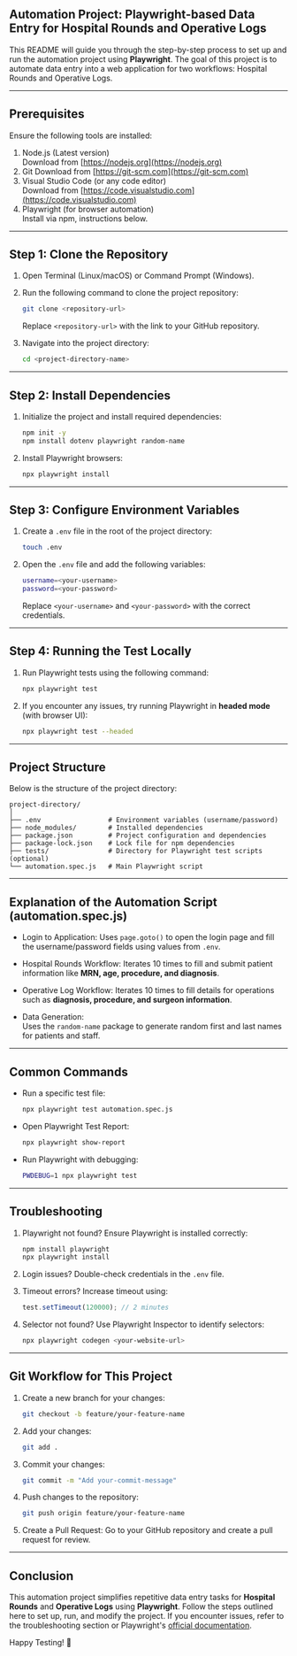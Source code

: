 ## Automation Project: Playwright-based Data Entry for Hospital Rounds and Operative Logs

This README will guide you through the step-by-step process to set up and run the automation project using **Playwright**. The goal of this project is to automate data entry into a web application for two workflows: Hospital Rounds and Operative Logs.  

---

## Prerequisites
Ensure the following tools are installed:

1. Node.js (Latest version)  
   Download from [https://nodejs.org](https://nodejs.org)  
2. Git
   Download from [https://git-scm.com](https://git-scm.com)  
3. Visual Studio Code (or any code editor)  
   Download from [https://code.visualstudio.com](https://code.visualstudio.com)  
4. Playwright (for browser automation)  
   Install via npm, instructions below.

---

## Step 1: Clone the Repository
1. Open Terminal (Linux/macOS) or Command Prompt (Windows).  
2. Run the following command to clone the project repository:
   ```bash
   git clone <repository-url>
   ```
   Replace `<repository-url>` with the link to your GitHub repository.

3. Navigate into the project directory:
   ```bash
   cd <project-directory-name>
   ```

---

## Step 2: Install Dependencies
1. Initialize the project and install required dependencies:
   ```bash
   npm init -y
   npm install dotenv playwright random-name
   ```

2. Install Playwright browsers:
   ```bash
   npx playwright install
   ```

---

## Step 3: Configure Environment Variables
1. Create a `.env` file in the root of the project directory:
   ```bash
   touch .env
   ```

2. Open the `.env` file and add the following variables:
   ```bash
   username=<your-username>
   password=<your-password>
   ```

   Replace `<your-username>` and `<your-password>` with the correct credentials.

---

## Step 4: Running the Test Locally
1. Run Playwright tests using the following command:
   ```bash
   npx playwright test
   ```

2. If you encounter any issues, try running Playwright in **headed mode** (with browser UI):
   ```bash
   npx playwright test --headed
   ```

---

## Project Structure
Below is the structure of the project directory:
```
project-directory/
│
├── .env                 # Environment variables (username/password)
├── node_modules/        # Installed dependencies
├── package.json         # Project configuration and dependencies
├── package-lock.json    # Lock file for npm dependencies
├── tests/               # Directory for Playwright test scripts (optional)
└── automation.spec.js   # Main Playwright script
```

---

## Explanation of the Automation Script (automation.spec.js)
- Login to Application:
  Uses `page.goto()` to open the login page and fill the username/password fields using values from `.env`.

- Hospital Rounds Workflow:
  Iterates 10 times to fill and submit patient information like **MRN, age, procedure, and diagnosis**.

- Operative Log Workflow: 
  Iterates 10 times to fill details for operations such as **diagnosis, procedure, and surgeon information**.

- Data Generation:  
  Uses the `random-name` package to generate random first and last names for patients and staff.

---

## Common Commands

- Run a specific test file:
  ```bash
  npx playwright test automation.spec.js
  ```

- Open Playwright Test Report:
  ```bash
  npx playwright show-report
  ```

- Run Playwright with debugging:
  ```bash
  PWDEBUG=1 npx playwright test
  ```

---

## Troubleshooting
1. Playwright not found?
   Ensure Playwright is installed correctly:
   ```bash
   npm install playwright
   npx playwright install
   ```

2. Login issues?
   Double-check credentials in the `.env` file.

3. Timeout errors?
   Increase timeout using:
   ```js
   test.setTimeout(120000); // 2 minutes
   ```

4. Selector not found?
   Use Playwright Inspector to identify selectors:
   ```bash
   npx playwright codegen <your-website-url>
   ```

---

## Git Workflow for This Project

1. Create a new branch for your changes:
   ```bash
   git checkout -b feature/your-feature-name
   ```

2. Add your changes:
   ```bash
   git add .
   ```

3. Commit your changes:
   ```bash
   git commit -m "Add your-commit-message"
   ```

4. Push changes to the repository:
   ```bash
   git push origin feature/your-feature-name
   ```

5. Create a Pull Request: 
   Go to your GitHub repository and create a pull request for review.

---

## Conclusion
This automation project simplifies repetitive data entry tasks for **Hospital Rounds** and **Operative Logs** using **Playwright**. Follow the steps outlined here to set up, run, and modify the project. If you encounter issues, refer to the troubleshooting section or Playwright's [official documentation](https://playwright.dev/docs/intro). 

Happy Testing! 🎉
